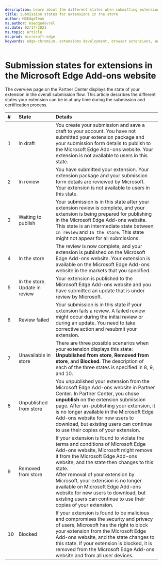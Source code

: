 ```yaml
---
description: Learn about the different states when submitting extensions to the Microsoft Edge Add-ons website.
title: Submission states for extensions in the store
author: MSEdgeTeam
ms.author: msedgedevrel
ms.date: 02/17/2021
ms.topic: article
ms.prod: microsoft-edge
keywords: edge-chromium, extensions development, browser extensions, addons, partner center, developer
---
```

# Submission states for extensions in the Microsoft Edge Add-ons website  

The overview page on the Partner Center displays the state of your extension in the overall submission flow.  This article describes the different states your extension can be in at any time during the submission and certification process.

| # |  State |  Details |  
|:--- |:--- |:--- |  
| 1 |  In draft |  You create your submission and save a draft to your account.  You have not submitted your extension package and your submission form details to publish to the Microsoft Edge Add-ons website.  Your extension is not available to users in this state.  |  
| 2|  In review |  You have submitted your extension.  Your extension package and your submission form details are reviewed by Microsoft.  Your extension is not available to users in this state.  |  
| 3|  Waiting to publish |  Your submission is in this state after your extension review is complete, and your extension is being prepared for publishing in the Microsoft Edge Add-ons website.  This state is an intermediate state between `In review` and `In the store`.  This state might not appear for all submissions.  |  
| 4|  In the store |  The review is now complete, and your extension is published on the Microsoft Edge Add-ons website.  Your extension is available on the Microsoft Edge Add-ons website in the markets that you specified.  |  
| 5 |  In the store.  Update in review |  Your extension is published to the Microsoft Edge Add-ons website and you have submitted an update that is under review by Microsoft.  |  
| 6 |  Review failed |  Your submission is in this state if your extension fails a review.  A failed review might occur during the initial review or during an update.  You need to take corrective action and resubmit your extension.  |  
| 7 |  Unavailable in store |  There are three possible scenarios when your extension displays this state:  **Unpublished from store**, **Removed from store**, and **Blocked**.  The description of each of the three states is specified in 8, 9, and 10.  |  
| 8 |  Unpublished from store |  You unpublished your extension from the Microsoft Edge Add-ons website in Partner Center.  In Partner Center, you chose **unpublish** on the extension submission page.  After un-publishing your extension, it is no longer available in the Microsoft Edge Add-ons website for new users to download, but existing users can continue to use their copies of your extension.  |  
| 9 |  Removed from store |  If your extension is found to violate the terms and conditions of Microsoft Edge Add-ons website, Microsoft might remove it from the Microsoft Edge Add-ons website, and the state then changes to this state.  <br />  After removal of your extension by Microsoft, your extension is no longer available on Microsoft Edge Add-ons website for new users to download, but existing users can continue to use their copies of your extension.  |  
| 10 |  Blocked |  If your extension is found to be malicious and compromises the security and privacy of users, Microsoft has the right to block your extension from the Microsoft Edge Add-ons website, and the state changes to this state.  If your extension is blocked, it is removed from the Microsoft Edge Add-ons website and from all user devices.  |  
